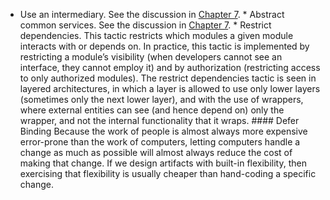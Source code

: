 *  Use an intermediary. See the discussion in [Chapter 7](ch07.xhtml#ch07). *  Abstract common services. See the discussion in [Chapter 7](ch07.xhtml#ch07). *  Restrict dependencies. This tactic restricts which modules a given module interacts with or depends on. In practice, this tactic is implemented by restricting a module’s visibility (when developers cannot see an interface, they cannot employ it) and by authorization (restricting access to only authorized modules). The restrict dependencies tactic is seen in layered architectures, in which a layer is allowed to use only lower layers (sometimes only the next lower layer), and with the use of wrappers, where external entities can see (and hence depend on) only the wrapper, and not the internal functionality that it wraps. #### Defer Binding Because the work of people is almost always more expensive error-prone than the work of computers, letting computers handle a change as much as possible will almost always reduce the cost of making that change. If we design artifacts with built-in flexibility, then exercising that flexibility is usually cheaper than hand-coding a specific change.